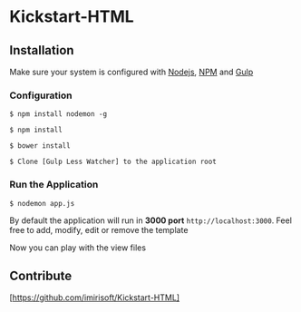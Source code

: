 # Kickstart-HTML

## Installation

Make sure your system is configured with [Nodejs], [NPM] and [Gulp]

### Configuration
```
$ npm install nodemon -g
```
```
$ npm install
```
```
$ bower install
```
```
$ Clone [Gulp Less Watcher] to the application root
```

### Run the Application
```
$ nodemon app.js
```

By default the application will run in **3000 port** ```http://localhost:3000```. Feel free to add, modify, edit or remove the template

Now you can play with the view files

## Contribute
[https://github.com/imirisoft/Kickstart-HTML]

[Nodejs]: <https://nodejs.org>
[NPM]: <https://www.npmjs.com/>
[Gulp]: <http://gulpjs.com/>
[Gulp Less Watcher]: <https://github.com/imirisoft/Gulp-Less-Watcher>
[https://github.com/imirisoft/Kickstart-HTML]: <https://github.com/imirisoft/Kickstart-HTML>